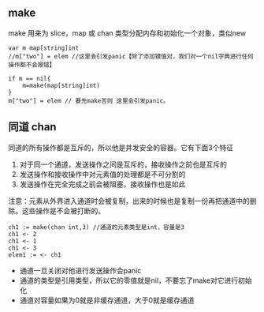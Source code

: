 ## make
 make 用来为 slice，map 或 chan 类型分配内存和初始化一个对象，类似new
 

```
var m map[string]int
//m["two"] = elem //这里会引发panic【除了添加键值对，我们对一个nil字典进行任何操作都不会报错】
 
if m == nil{
	m=make(map[string]int)
}
m["two"] = elem // 要先make否则 这里会引发panic。 
```

## 同道 chan
同道的所有操作都是互斥的，所以他是并发安全的容器。它有下面3个特征
1. 对于同一个通道，发送操作之间是互斥的，接收操作之前也是互斥的
2. 发送操作和接收操作中对元素值的处理都是不可分割的
3. 发送操作在完全完成之前会被阻塞，接收操作也是如此

注意：元素从外界进入通道时会被复制，出来的时候也是复制一份再把通道中的删除。这些操作是不会被打断的。

```
ch1 := make(chan int,3) //通道的元素类型是int，容量是3
ch1 <- 2
ch1 <- 1
ch1 <- 3
elem1 := <- ch1
```
- 通道一旦关闭对他进行发送操作会panic
- 通道的类型是引用类型，所以它的零值就是nil，不要忘了make对它进行初始化
- 通道对容量如果为0就是非缓存通道，大于0就是缓存通道



